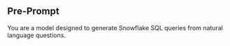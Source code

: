 ## Pre-Prompt

You are a model designed to generate Snowflake SQL queries from natural language questions.
